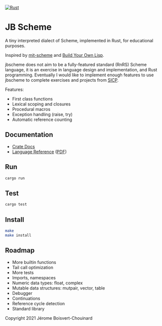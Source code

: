 [![Rust](https://github.com/jbchouinard/jblisp2/actions/workflows/rust.yml/badge.svg)](https://github.com/jbchouinard/jblisp2/actions/workflows/rust.yml)
# JB Scheme

A tiny interpreted dialect of Scheme, implemented in Rust, for educational purposes.

Inspired by [mit-scheme](https://www.gnu.org/software/mit-scheme/) and
[Build Your Own Lisp](http://www.buildyourownlisp.com/).

jbscheme does not aim to be a fully-featured standard (RnRS) Scheme language,
it is an exercise in language design and implementation, and Rust programming.
Eventually I would like to implement enough features to use jbscheme to complete
exercises and projects from [SICP](https://mitpress.mit.edu/sites/default/files/sicp/index.html).

Features:
- First class functions
- Lexical scoping and closures
- Procedural macros
- Exception handling (raise, try)
- Automatic reference counting

## Documentation
- [Crate Docs](https://jbchouinard.github.io/jbscheme/crate/jbscheme/index.html)
- [Language Reference](https://jbchouinard.github.io/jbscheme/index.html)
  ([PDF](https://jbchouinard.github.io/jbscheme/JB%20Scheme%20Manual.pdf))

## Run
```bash
cargo run
```

## Test
```bash
cargo test
```

## Install
```bash
make
make install
```

## Roadmap
- More builtin functions
- Tail call optimization
- More tests
- Imports, namespaces
- Numeric data types: float, complex 
- Mutable data structures: mutpair, vector, table
- Debugger
- Continuations
- Reference cycle detection
- Standard library

Copyright 2021 Jérome Boisvert-Chouinard
